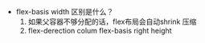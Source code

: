 - flex-basis width 区别是什么？
  1. 如果父容器不够分配的话，flex布局会自动shrink 压缩
  2. flex-derection colum flex-basis right height